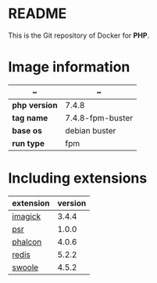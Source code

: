 README
=====

This is the Git repository of Docker for **PHP**.

# Image information

| ~ | ~ |
| ----------- | ----------- |
| **php version** | 7.4.8 |
| **tag name**    | 7.4.8-fpm-buster |
| **base os**     | debian buster     |
| **run type**    | fpm    |

# Including extensions

| extension | version |
| ----------- | --------- |
|[imagick](https://pecl.php.net/package/imagick) | 3.4.4 |
|[psr](https://pecl.php.net/package/psr)         | 1.0.0 |
|[phalcon](https://pecl.php.net/package/phalcon) | 4.0.6 |
|[redis](https://pecl.php.net/package/redis)     | 5.2.2 |
|[swoole](https://pecl.php.net/package/swoole)   | 4.5.2 |
